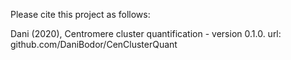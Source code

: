 Please cite this project as follows:

Dani (2020),  Centromere cluster quantification - version 0.1.0. url: github.com/DaniBodor/CenClusterQuant
